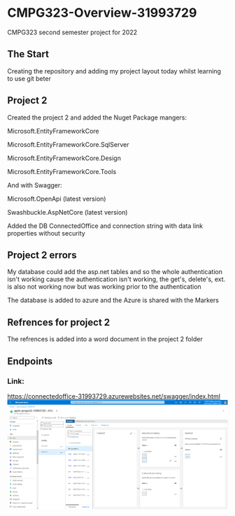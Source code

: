 # CMPG323-Overview-31993729
CMPG323 second semester project for 2022
## The Start
Creating the repository and adding my project layout today whilst learning to use git beter

## Project 2
Created the project 2 and added the Nuget Package mangers:

Microsoft.EntityFrameworkCore

Microsoft.EntityFrameworkCore.SqlServer

Microsoft.EntityFrameworkCore.Design

Microsoft.EntityFrameworkCore.Tools

And with Swagger:

Microsoft.OpenApi (latest version)

Swashbuckle.AspNetCore (latest version)

Added the DB ConnectedOffice and connection string with data link properties without security

## Project 2 errors
My database could add the asp.net tables and so the whole authentication isn't working cause the authentication isn't working, the get's, delete's, ext. is also not working now but was working prior to the authentication

The database is added to azure and the Azure is shared with the Markers

## Refrences for project 2
The refrences is added into a word document in the project 2 folder
## Endpoints
### Link:
https://connectedoffice-31993729.azurewebsites.net/swagger/index.html
<img src="https://github.com/31993729/CMPG323-Overview-31993729/blob/main/Endpoints2.png" width="1000"/>
